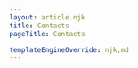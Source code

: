 ```yaml
---
layout: article.njk
title: Contacts
pageTitle: Contacts

templateEngineOverride: njk,md
---
```

<div id="nav" style="display:none">1</div>
<div class="centered">

</div>
